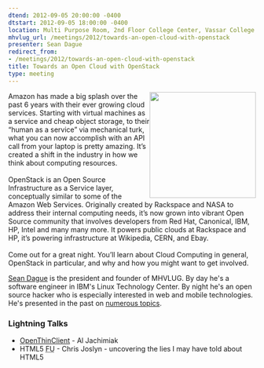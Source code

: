```yaml
---
dtend: 2012-09-05 20:00:00 -0400
dtstart: 2012-09-05 18:00:00 -0400
location: Multi Purpose Room, 2nd Floor College Center, Vassar College
mhvlug_url: /meetings/2012/towards-an-open-cloud-with-openstack
presenter: Sean Dague
redirect_from:
- /meetings/2012/towards-an-open-cloud-with-openstack
title: Towards an Open Cloud with OpenStack
type: meeting
---
```



<img alt="" src="/sites/default/files/u26/openstack-cloud-software-vertical-small.png" style="width: 216px; height: 216px; float: right; " />Amazon has made a big splash over the past 6 years with their ever growing cloud services. Starting with virtual machines as a service and cheap object storage, to their “human as a service” via mechanical turk, what you can now accomplish with an API call from your laptop is pretty amazing. It’s created a shift in the industry in how we think about computing resources.<br /><br />OpenStack is an Open Source Infrastructure as a Service layer, conceptually similar to some of the Amazon Web Services. Originally created by Rackspace and NASA to address their internal computing needs, it’s now grown into vibrant Open Source community that involves developers from Red Hat, Canonical, IBM, HP, Intel and many many more. It powers public clouds at Rackspace and HP, it’s powering infrastructure at Wikipedia, CERN, and Ebay.<br /><br />Come out for a great night. You’ll learn about Cloud Computing in general, OpenStack in particular, and why and how you might want to get involved.

[Sean Dague](http://dague.net) is the president and founder of MHVLUG. By day he's a software engineer in IBM's Linux Technology Center. By night he's an open source hacker who is especially interested in web and mobile technologies. He's presented in the past on [numerous topics](http://mhvlug.org/past-meetings).

### Lightning Talks
- [OpenThinClient](http://openthinclient.org/) - Al Jachimiak
- HTML5 <abbr title="Follow Up">FU</abbr> - Chris Joslyn - uncovering the lies I may have told about HTML5